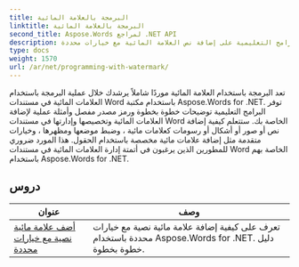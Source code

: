 ```yaml
---
title: البرمجة بالعلامة المائية
linktitle: البرمجة بالعلامة المائية
second_title: Aspose.Words لمراجع .NET API
description: تحتوي البرامج التعليمية على إضافة نص العلامة المائية مع خيارات محددة
type: docs
weight: 1570
url: /ar/net/programming-with-watermark/
---
```

تعد البرمجة باستخدام العلامة المائية موردًا شاملاً يرشدك خلال عملية البرمجة باستخدام العلامات المائية في مستندات Word باستخدام مكتبة Aspose.Words for .NET. توفر البرامج التعليمية توضيحات خطوة بخطوة ورمز مصدر مفصل وأمثلة عملية لإضافة العلامات المائية وتخصيصها وإدارتها في مستندات Word الخاصة بك. ستتعلم كيفية إضافة نص أو صور أو أشكال أو رسومات كعلامات مائية ، وضبط موضعها ومظهرها ، وخيارات متقدمة مثل إضافة علامات مائية مخصصة باستخدام الحقول. هذا المورد ضروري للمطورين الذين يرغبون في أتمتة إدارة العلامات المائية في مستندات Word الخاصة بهم باستخدام Aspose.Words for .NET.

 ## دروس
| عنوان | وصف |
| --- | --- |
| [أضف علامة مائية نصية مع خيارات محددة](./add-text-watermark-with-specific-options/) | تعرف على كيفية إضافة علامة مائية نصية مع خيارات محددة باستخدام Aspose.Words for .NET. دليل خطوة بخطوة. |